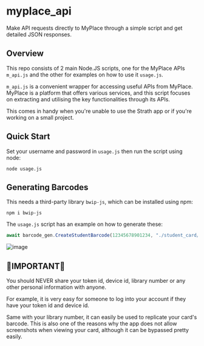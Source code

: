 # myplace_api
Make API requests directly to MyPlace through a simple script and get detailed JSON responses.

## Overview
This repo consists of 2 main Node.JS scripts, one for the MyPlace APIs `m_api.js` and the other for examples on how to use it `usage.js`.

`m_api.js` is a convenient wrapper  for accessing useful APIs from MyPlace. MyPlace is a platform that offers various services, and this script focuses on extracting and utilising the key functionalities through its APIs.

This comes in handy when you're unable to use the Strath app or if you're working on a small project.

## Quick Start
Set your username and password in `usage.js` then run the script using node:
```
node usage.js
```

## Generating Barcodes
This needs a third-party library `bwip-js`, which can be installed using npm:
```
npm i bwip-js
```
The `usage.js` script has an example on how to generate these:
```js
await barcode_gen.CreateStudentBarcode(12345678901234, "./student_card/barcode.png");
```

![image](https://github.com/mohfez/myplace-api/assets/150836596/5498799b-4e04-448e-a8b8-e5fb692b8a24)


## 🔴IMPORTANT🔴
You should NEVER share your token id, device id, library number or any other personal information with anyone.

For example, it is very easy for someone to log into your account if they have your token id and device id.

Same with your library number, it can easily be used to replicate your card's barcode. This is also one of the reasons why the app does not allow screenshots when viewing your card, although it can be bypassed pretty easily.
